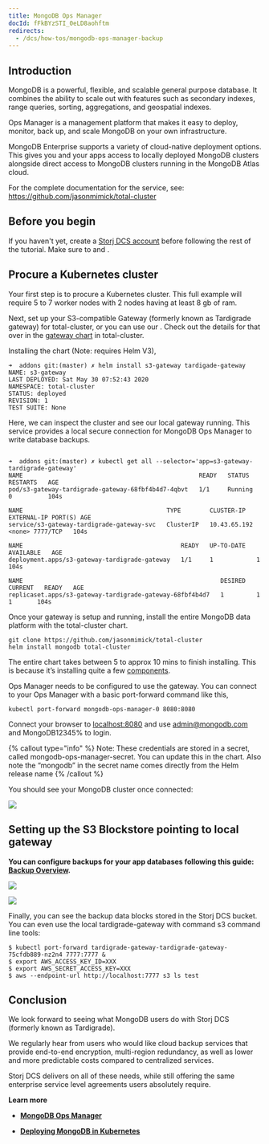 ```yaml
---
title: MongoDB Ops Manager
docId: fFkBYzSTI_0eLD8aohftm
redirects:
  - /dcs/how-tos/mongodb-ops-manager-backup
---
```


## Introduction

MongoDB is a powerful, flexible, and scalable general purpose database. It combines the ability to scale out with features such as secondary indexes, range queries, sorting, aggregations, and geospatial indexes.

Ops Manager is a management platform that makes it easy to deploy, monitor, back up, and scale MongoDB on your own infrastructure.

MongoDB Enterprise supports a variety of cloud-native deployment options. This gives you and your apps access to locally deployed MongoDB clusters alongside direct access to MongoDB clusters running in the MongoDB Atlas cloud.&#x20;

For the complete documentation for the service, see: <https://github.com/jasonmimick/total-cluster>

## Before you begin

If you haven't yet, create a [Storj DCS account](https://www.storj.io/signup) before following the rest of the tutorial. Make sure to [](docId:Ch4vLynsEqyT2-3qDEBiy) and [](docId:OJPnxiexQIXHmzGBkvzHc).&#x20;

## Procure a Kubernetes cluster

Your first step is to procure a Kubernetes cluster. This full example will require 5 to 7 worker nodes with 2 nodes having at least 8 gb of ram.&#x20;

Next, set up your S3-compatible Gateway (formerly known as Tardigrade gateway) for total-cluster, or you can use our [](docId:yYCzPT8HHcbEZZMvfoCFa). Check out the details for that over in the [gateway chart](https://github.com/jasonmimick/total-cluster/tree/master/addons/tardigade-gateway) in total-cluster.

Installing the chart (Note: requires Helm V3),

```Text
➜  addons git:(master) ✗ helm install s3-gateway tardigade-gateway
NAME: s3-gateway
LAST DEPLOYED: Sat May 30 07:52:43 2020
NAMESPACE: total-cluster
STATUS: deployed
REVISION: 1
TEST SUITE: None
```

Here, we can inspect the cluster and see our local gateway running. This service provides a local secure connection for MongoDB Ops Manager to write database backups.

```Text

➜  addons git:(master) ✗ kubectl get all --selector='app=s3-gateway-tardigrade-gateway'
NAME                                                 READY   STATUS    RESTARTS   AGE
pod/s3-gateway-tardigrade-gateway-68fbf4b4d7-4qbvt   1/1     Running   0          104s

NAME                                        TYPE        CLUSTER-IP EXTERNAL-IP PORT(S) AGE
service/s3-gateway-tardigrade-gateway-svc   ClusterIP   10.43.65.192 <none> 7777/TCP   104s

NAME                                            READY   UP-TO-DATE   AVAILABLE   AGE
deployment.apps/s3-gateway-tardigrade-gateway   1/1     1            1           104s

NAME                                                       DESIRED   CURRENT   READY   AGE
replicaset.apps/s3-gateway-tardigrade-gateway-68fbf4b4d7   1         1         1       104s
```

Once your gateway is setup and running, install the entire MongoDB data platform with the total-cluster chart.&#x20;

```Text
git clone https://github.com/jasonmimick/total-cluster
helm install mongodb total-cluster
```

The entire chart takes between 5 to approx 10 mins to finish installing. This is because it’s installing quite a few [components](https://github.com/jasonmimick/total-cluster#what-is-total-cluster).

Ops Manager needs to be configured to use the gateway. You can connect to your Ops Manager with a basic port-forward command like this,

```Text
kubectl port-forward mongodb-ops-manager-0 8080:8080
```

Connect your browser to [localhost:8080](http://localhost:8080) and use <admin@mongodb.com> and MongoDB12345% to login.

{% callout type="info"  %}
Note: These credentials are stored in a secret, called mongodb-ops-manager-secret. You can update this in the chart. Also note the “mongodb” in the secret name comes directly from the Helm release name
{% /callout %}

You should see your MongoDB cluster once connected:

![](https://archbee-image-uploads.s3.amazonaws.com/kv3plx2xmXcUGcVl4Lttj/FF9JYqaVtX4deZoaS8fmj_mongodb.png)

## Setting up the S3 Blockstore pointing to local gateway

**You can configure backups for your app databases following this guide:** [**Backup Overview**](https://docs.opsmanager.mongodb.com/current/core/backup-overview/)**.**&#x20;

![](https://archbee-image-uploads.s3.amazonaws.com/kv3plx2xmXcUGcVl4Lttj/kJgbgrQYMtvXwRk64uzND_mongodb2.png)

![](https://archbee-image-uploads.s3.amazonaws.com/kv3plx2xmXcUGcVl4Lttj/5B3azwyWH9dHSdO9N-_qh_mongodb3.png)

Finally, you can see the backup data blocks stored in the Storj DCS bucket. You can even use the local tardigrade-gateway with command s3 command line tools:

```Text
$ kubectl port-forward tardigrade-gateway-tardigrade-gateway-75cfdb889-nz2n4 7777:7777 &
$ export AWS_ACCESS_KEY_ID=XXX
$ export AWS_SECRET_ACCESS_KEY=XXX
$ aws --endpoint-url http://localhost:7777 s3 ls test
```

## Conclusion

We look forward to seeing what MongoDB users do with Storj DCS (formerly known as Tardigrade).&#x20;

We regularly hear from users who would like cloud backup services that provide end-to-end encryption, multi-region redundancy, as well as lower and more predictable costs compared to centralized services.&#x20;

Storj DCS delivers on all of these needs, while still offering the same enterprise service level agreements users absolutely require.&#x20;

**Learn more**

- [**MongoDB Ops Manager**](https://www.mongodb.com/products/ops-manager)

- [**Deploying MongoDB in Kubernetes** ](https://www.mongodb.com/kubernetes)
